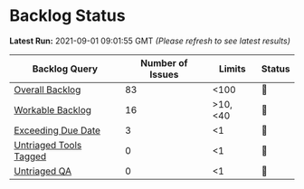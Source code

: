 # Backlog Status

**Latest Run:** 2021-09-01 09:01:55 GMT
*(Please refresh to see latest results)*

Backlog Query | Number of Issues | Limits | Status
--- | --- | --- | ---
| [Overall Backlog](https://progress.opensuse.org/issues?query_id=230) | 83 | <100 | &#x1F49A;
| [Workable Backlog](https://progress.opensuse.org/issues?query_id=478) | 16 | >10, <40 | &#x1F49A;
| [Exceeding Due Date](https://progress.opensuse.org/issues?query_id=514) | 3 | <1 | &#x1F534;
| [Untriaged Tools Tagged](https://progress.opensuse.org/issues?query_id=481) | 0 | <1 | &#x1F49A;
| [Untriaged QA](https://progress.opensuse.org/projects/qa/issues?query_id=576) | 0 | <1 | &#x1F49A;
